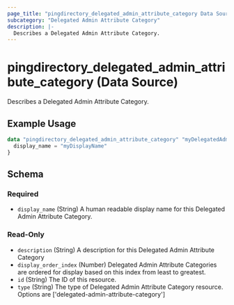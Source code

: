 ```yaml
---
page_title: "pingdirectory_delegated_admin_attribute_category Data Source - terraform-provider-pingdirectory"
subcategory: "Delegated Admin Attribute Category"
description: |-
  Describes a Delegated Admin Attribute Category.
---
```


# pingdirectory_delegated_admin_attribute_category (Data Source)

Describes a Delegated Admin Attribute Category.

## Example Usage

```terraform
data "pingdirectory_delegated_admin_attribute_category" "myDelegatedAdminAttributeCategory" {
  display_name = "myDisplayName"
}
```

<!-- schema generated by tfplugindocs -->
## Schema

### Required

- `display_name` (String) A human readable display name for this Delegated Admin Attribute Category.

### Read-Only

- `description` (String) A description for this Delegated Admin Attribute Category
- `display_order_index` (Number) Delegated Admin Attribute Categories are ordered for display based on this index from least to greatest.
- `id` (String) The ID of this resource.
- `type` (String) The type of Delegated Admin Attribute Category resource. Options are ['delegated-admin-attribute-category']

